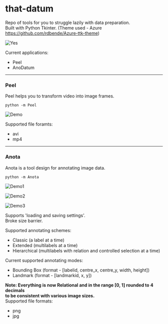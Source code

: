 # that-datum
Repo of tools for you to struggle lazily with data preparation.<br>
Built with Python Tkinter. (Theme used - Azure https://github.com/rdbende/Azure-ttk-theme)<br>

![Yes](https://github.com/u-need-dropout/that-datum/blob/main/images/violet-hai.gif)

Current applications:<br>
+ Peel<br>
+ AnoDatum<br>

----

### Peel
Peel helps you to transform video into image frames.<br>

    python -m Peel

![Demo](https://github.com/u-need-dropout/that-datum/blob/main/images/Peel-demo.png)

Supported file foramts:<br>
+ avi<br>
+ mp4<br>

----

### Anota
Anota is a tool design for annotating image data.<br>

    python -m Anota

![Demo1](https://github.com/u-need-dropout/that-datum/blob/main/images/Anota-demo.png)

![Demo2](https://github.com/u-need-dropout/that-datum/blob/main/images/Anota-demo-dark.png)

![Demo3](https://github.com/u-need-dropout/that-datum/blob/main/images/Anota-demo.gif)

Supports 'loading and saving settings'.<br>
Broke size barrier.<br>

Supported annotating schemes:<br>
+ Classic (a label at a time) <br>
+ Extended (multilabels at a time) <br>
+ Hierarchical (multilabels with relation and controlled selection at a time) <br>

Current supported annotating modes:<br>
+ Bounding Box (format - [labelid, centre_x, centre_y, width, height])<br>
+ Landmark (format - [landmarkid, x, y])<br>

**Note: Everything is now Relational and in the range [0, 1] rounded to 4 decimals** <br>
**to be consistent with various image sizes.**<br>
Supported file formats:<br>
+ png<br>
+ jpg
